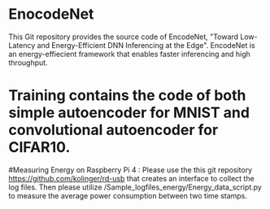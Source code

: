 # EnocodeNet
This Git repository provides the source code of EncodeNet, "Toward Low-Latency and Energy-Efficient DNN
Inferencing at the Edge".  EncodeNet is an energy-effiecient framework that enables faster inferencing and high throughput.

# Training contains the code of both simple autoencoder for MNIST and convolutional autoencoder for CIFAR10. 

#Measuring Energy on Raspberry Pi 4 : 
Please use the this git repository https://github.com/kolinger/rd-usb that creates an interface to collect the log files. Then please utilize /Sample_logfiles_energy/Energy_data_script.py to measure the average power consumption between two time stamps. 
